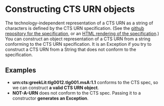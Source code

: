 # Constructing CTS URN objects #


The technology-independent representation of a CTS URN as a string of characters is defined by the CTS URN specification.  (See the [github repository for the specification][repo], or an [HTML rendering of the specification][readable].)
You can construct an object representation of a CTS URN from a string conforming to the CTS URN specification. It is an Exception if you try to construct a CTS URN from a String that does not conform to the specification.


[repo]: https://github.com/cite-architecture/ctsurn_spec


[readable]: http://www.homermultitext.org/hmt-docs/specifications/ctsurn/


## Examples ##

- <strong concordion:set="#urn">urn:cts:greekLit:tlg0012.tlg001.msA:1.1</strong> 
conforms to the CTS spec, so we can construct <strong concordion:assertTrue="isValid(#urn)">a valid CTS URN object</strong>.
- <strong concordion:set="#bogus">NOT-A-URN</strong> does not conform to the CTS spec.  Passing it to a constructor <strong concordion:assertFalse="isValid(#bogus)">generates an Exception</strong>.




